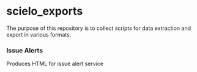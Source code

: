 # scielo_exports
The purpose of this repository is to collect scripts for data extraction and export in various formats.

### Issue Alerts
Produces HTML for issue alert service

